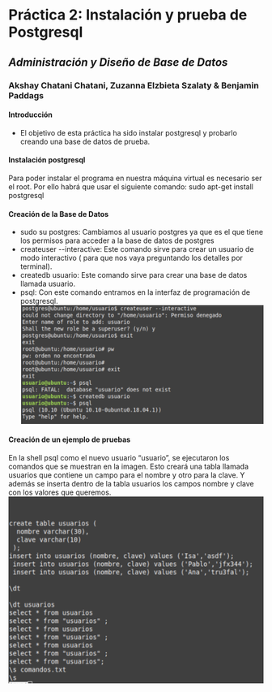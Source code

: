 # Práctica 2: Instalación y prueba de Postgresql
## *Administración  y Diseño de Base de Datos*
### Akshay Chatani Chatani, Zuzanna Elzbieta Szalaty & Benjamin Paddags

#### Introducción
* El objetivo de esta práctica ha sido instalar postgresql y probarlo creando una base de datos de prueba.

#### Instalación postgresql
Para poder instalar el programa en nuestra máquina virtual es necesario ser el root. Por ello habrá que usar el siguiente comando:
sudo apt-get install postgresql


#### Creación de la Base de Datos 
* sudo su postgres: Cambiamos al usuario postgres ya que es el que tiene los permisos para acceder a la base de datos de postgres
* createuser --interactive: Este comando sirve para crear un usuario de modo interactivo ( para que nos vaya preguntando los detalles por terminal).
* createdb usuario: Este comando sirve para crear una base de datos llamada usuario.
* psql: Con este comando entramos en la interfaz de programación de postgresql.
![Screenshot](capturas/1.png)


#### Creación de un ejemplo de pruebas
En la shell psql como el nuevo usuario “usuario”, se ejecutaron los comandos que se muestran en la imagen.
Esto creará una tabla llamada usuarios que contiene un campo para el nombre y otro para la clave.
Y además se inserta dentro de la tabla usuarios los campos nombre y clave con los valores que queremos.
![Screenshot](capturas/2.png)
